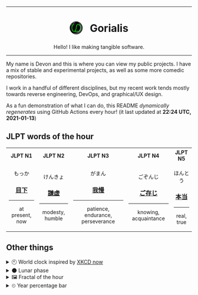***

<h1 align="center">
<sub>
    <img src="readme/resources/avatar.png" height="36">
</sub>
&nbsp;
Gorialis
</h1>
<p align="center">
Hello! I like making tangible software.
</p>

***

My name is Devon and this is where you can view my public projects. I have a mix of stable and experimental projects, as well as some more comedic repositories.

I work in a handful of different disciplines, but my recent work tends mostly towards reverse engineering, DevOps, and graphical/UX design.

As a fun demonstration of what I can do, this README *dynamically regenerates* using GitHub Actions every hour! (it last updated at **22:24 UTC, 2021-01-13**)

<h2>JLPT words of the hour</h2>
<table>
    <tr>
        <th>JLPT N1</th>
        <th>JLPT N2</th>
        <th>JLPT N3</th>
        <th>JLPT N4</th>
        <th>JLPT N5</th>
    </tr>
    <tr>
        <td>
            <p align="center">もっか</p>
            <h3 align="center"><b><a href="https://jisho.org/search/%E7%9B%AE%E4%B8%8B">目下</a></b></h3>
            <hr>
            <p align="center">at present,<wbr> now</p>
        </td>
        <td>
            <p align="center">けんきょ</p>
            <h3 align="center"><b><a href="https://jisho.org/search/%E8%AC%99%E8%99%9A">謙虚</a></b></h3>
            <hr>
            <p align="center">modesty,<wbr> humble</p>
        </td>
        <td>
            <p align="center">がまん</p>
            <h3 align="center"><b><a href="https://jisho.org/search/%E6%88%91%E6%85%A2">我慢</a></b></h3>
            <hr>
            <p align="center">patience,<wbr> endurance,<wbr> perseverance</p>
        </td>
        <td>
            <p align="center">ごぞんじ</p>
            <h3 align="center"><b><a href="https://jisho.org/search/%E3%81%94%E5%AD%98%E3%81%98">ご存じ</a></b></h3>
            <hr>
            <p align="center">knowing,<wbr> acquaintance</p>
        </td>
        <td>
            <p align="center">ほんとう</p>
            <h3 align="center"><b><a href="https://jisho.org/search/%E6%9C%AC%E5%BD%93">本当</a></b></h3>
            <hr>
            <p align="center">real,<wbr> true</p>
        </td>
    </tr>
</table>

<h2>Other things</h2>
<details>
<summary>🕙  World clock inspired by <a href="https://xkcd.com/now">XKCD now</a></summary>

> <img src="generated/now.png" width="512">

</details>
<details>
<summary>🌑 Lunar phase</summary>

The moon is approximately 4.50% through its phase (New Moon).

</details>
<details>
<summary>&#x1f5bc; Fractal of the hour</summary>

> <img src="generated/fractal.png" width="512">

</details>
<details>
<summary>&#x23f2; Year percentage bar</summary>
<pre><code>2021 [▁▁▁▁▁▁▁▁▁▁▁▁▁▁▁▁▁▁▁▁] 3.54%</code></pre>
</details>
